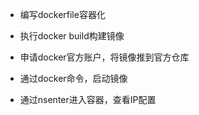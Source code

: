  - 编写dockerfile容器化

 - 执行docker build构建镜像

 - 申请docker官方账户，将镜像推到官方仓库

 - 通过docker命令，启动镜像

 - 通过nsenter进入容器，查看IP配置